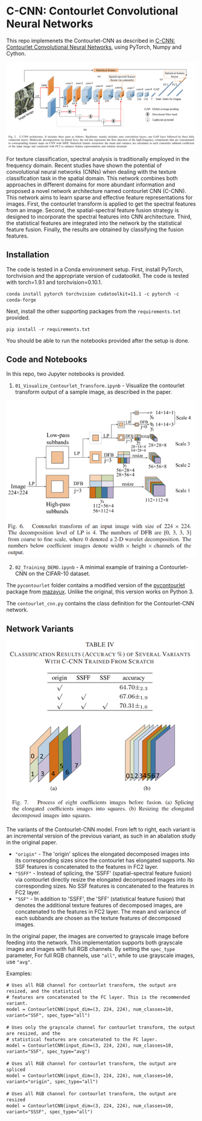 # C-CNN: Contourlet Convolutional Neural Networks
This repo implemenets the Contourlet-CNN as described in [C-CNN: Contourlet Convolutional Neural Networks](https://ieeexplore.ieee.org/document/9145825), using PyTorch, Numpy and Cython.

![](images/C-CNN_architecture.png)

For texture classification, spectral analysis is traditionally employed in the frequency domain. Recent studies have shown the potential of convolutional neural networks (CNNs) when dealing with the texture classification task in the spatial domain. This network combines both approaches in different domains for more abundant information and proposed a novel network architecture named contourlet CNN (C-CNN). This network aims to learn sparse and effective feature representations for images. First, the contourlet transform is applied to get the spectral features from an image. Second, the spatial-spectral feature fusion strategy is designed to incorporate the spectral features into CNN architecture. Third, the statistical features are integrated into the network by the statistical feature fusion. Finally, the results are obtained by classifying the fusion features. 

## Installation
The code is tested in a Conda environment setup. First, install PyTorch, torchvision and the appropriate version of cudatoolkit. The code is tested with torch=1.9.1 and torchvision=0.10.1.
```
conda install pytorch torchvision cudatoolkit=11.1 -c pytorch -c conda-forge
```
Next, install the other supporting packages from the `requirements.txt` provided.
```
pip install -r requirements.txt
```
You should be able to run the notebooks provided after the setup is done.

## Code and Notebooks
In this repo, two Jupyter notebooks is provided.
1. `01_Visualize_Contourlet_Transform.ipynb` - Visualize the contourlet transform output of a sample image, as described in the paper.

![](images/contourlet_transform.png)

2. `02_Training_DEMO.ipynb` - A minimal example of training a Contourlet-CNN on the CIFAR-10 dataset. 

The `pycontourlet` folder contains a modified version of the [pycontourlet](https://github.com/mazayux/pycontourlet) package from [mazayux](https://github.com/mazayux). Unlike the original, this version works on Python 3.

The `contourlet_cnn.py` contains the class definition for the Contourlet-CNN network.

## Network Variants
![](images/ablation.png)
![](images/splicing_vs_resizing.png)

The variants of the Contourlet-CNN model. From left to right, each variant is an incremental version of the previous variant, as such in an abalation study in the original paper.
- ``"origin"`` - The 'origin' splices the elongated decomposed images into its corresponding sizes since the contourlet has elongated supports. No SSF features is concatenated to the features in FC2 layer.
- ``"SSFF"`` - Instead of splicing, the 'SSFF' (spatial–spectral feature fusion) via contourlet directly resize the elongated decomposed images into its corresponding sizes. No SSF features is concatenated to the features in FC2 layer.
- ``"SSF"`` - In addition to 'SSFF', the 'SFF' (statistical feature fusion) that denotes the additional texture features of decomposed images, are concatenated to the features in FC2 layer. The mean and variance of each subbands are chosen as the texture features of decomposed images.
 
In  the original paper, the images are converted to grayscale image before feeding into the network. This implementation supports both grayscale images and images with full RGB channels. By setting the `spec_type` parameter, For full RGB channels, use `"all"`, while to use grayscale images, use `"avg"`.

Examples:
```
# Uses all RGB channel for contourlet transform, the output are resized, and the statistical
# features are concatenated to the FC layer. This is the recommended variant.
model = ContourletCNN(input_dim=(3, 224, 224), num_classes=10, variant="SSF", spec_type="all")

# Uses only the grayscale channel for contourlet transform, the output are resized, and the 
# statistical features are concatenated to the FC layer.
model = ContourletCNN(input_dim=(3, 224, 224), num_classes=10, variant="SSF", spec_type="avg")

# Uses all RGB channel for contourlet transform, the output are spliced
model = ContourletCNN(input_dim=(3, 224, 224), num_classes=10, variant="origin", spec_type="all")

# Uses all RGB channel for contourlet transform, the output are resized
model = ContourletCNN(input_dim=(3, 224, 224), num_classes=10, variant="SSSF", spec_type="all")
```

